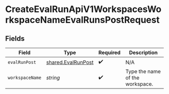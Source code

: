 # CreateEvalRunApiV1WorkspacesWorkspaceNameEvalRunsPostRequest


## Fields

| Field                                                    | Type                                                     | Required                                                 | Description                                              |
| -------------------------------------------------------- | -------------------------------------------------------- | -------------------------------------------------------- | -------------------------------------------------------- |
| `evalRunPost`                                            | [shared.EvalRunPost](../../models/shared/evalrunpost.md) | :heavy_check_mark:                                       | N/A                                                      |
| `workspaceName`                                          | *string*                                                 | :heavy_check_mark:                                       | Type the name of the workspace.                          |